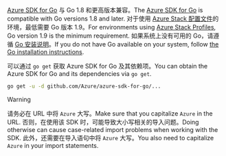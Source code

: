 <span data-ttu-id="6a8d2-101">[Azure SDK for Go](https://github.com/Azure/azure-sdk-for-go) 与 Go 1.8 和更高版本兼容。</span><span class="sxs-lookup"><span data-stu-id="6a8d2-101">The [Azure SDK for Go](https://github.com/Azure/azure-sdk-for-go) is compatible with Go versions 1.8 and later.</span></span> <span data-ttu-id="6a8d2-102">对于使用 [Azure Stack 配置文件](https://docs.microsoft.com/en-us/azure/azure-stack/azure-stack-version-profiles)的环境，最低需要 Go 版本 1.9。</span><span class="sxs-lookup"><span data-stu-id="6a8d2-102">For environments using [Azure Stack Profiles](https://docs.microsoft.com/en-us/azure/azure-stack/azure-stack-version-profiles), Go version 1.9 is the minimum requirement.</span></span>
<span data-ttu-id="6a8d2-103">如果系统上没有可用的 Go，请遵循 [Go 安装说明](https://golang.org/doc/install)。</span><span class="sxs-lookup"><span data-stu-id="6a8d2-103">If you do not have Go available on your system, follow [the Go installation instructions](https://golang.org/doc/install).</span></span>

<span data-ttu-id="6a8d2-104">可以通过 `go get` 获取 Azure SDK for Go 及其依赖项。</span><span class="sxs-lookup"><span data-stu-id="6a8d2-104">You can obtain the Azure SDK for Go and its dependencies via `go get`.</span></span>

```bash
go get -u -d github.com/Azure/azure-sdk-for-go/...
```

> [!WARNING]
> <span data-ttu-id="6a8d2-105">请务必在 URL 中将 `Azure` 大写。</span><span class="sxs-lookup"><span data-stu-id="6a8d2-105">Make sure that you capitalize `Azure` in the URL.</span></span> <span data-ttu-id="6a8d2-106">否则，在使用该 SDK 时，可能导致大小写相关的导入问题。</span><span class="sxs-lookup"><span data-stu-id="6a8d2-106">Doing otherwise can cause case-related import problems when working with the SDK.</span></span> <span data-ttu-id="6a8d2-107">此外，还需要在导入语句中将 `Azure` 大写。</span><span class="sxs-lookup"><span data-stu-id="6a8d2-107">You also need to capitalize `Azure` in your import statements.</span></span>

